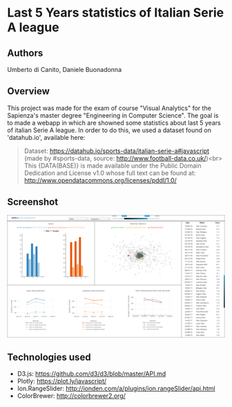 # Last 5 Years statistics of Italian Serie A league

## Authors
Umberto di Canito, Daniele Buonadonna

## Overview
This project was made for the exam of course "Visual Analytics" for the Sapienza's master degree "Engineering in Computer Science". The goal is to made a webapp in which are showned some statistics about last 5 years of italian Serie A league. In order to do this, we used a dataset found on 'datahub.io', available here: 
>Dataset: https://datahub.io/sports-data/italian-serie-a#javascript (made by #sports-data, source: http://www.football-data.co.uk/)<br\>
>This {DATA(BASE)} is made available under the Public Domain Dedication and License v1.0 whose full text can be found at: http://www.opendatacommons.org/licenses/pddl/1.0/

## Screenshot
![Screenshot Overview](https://github.com/umbertodicanito/Last-5-Years-of-Serie-A-statistics/blob/master/overview-image.png?raw=true "Screenshot Overview")

## Technologies used
- D3.js: https://github.com/d3/d3/blob/master/API.md
- Plotly: https://plot.ly/javascript/
- Ion.RangeSlider: http://ionden.com/a/plugins/ion.rangeSlider/api.html
- ColorBrewer: http://colorbrewer2.org/
